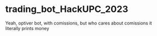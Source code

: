 # trading_bot_HackUPC_2023
Yeah, optiver bot, with comissions, but who cares about comissions it literally prints money

